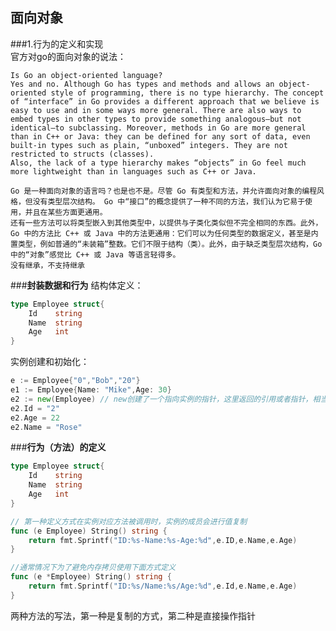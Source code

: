 **面向对象**
-
###1.行为的定义和实现   
官方对go的面向对象的说法：   

    Is Go an object-oriented language?   
    Yes and no. Although Go has types and methods and allows an object-oriented style of programming, there is no type hierarchy. The concept of “interface” in Go provides a different approach that we believe is easy to use and in some ways more general. There are also ways to embed types in other types to provide something analogous—but not identical—to subclassing. Moreover, methods in Go are more general than in C++ or Java: they can be defined for any sort of data, even built-in types such as plain, “unboxed” integers. They are not restricted to structs (classes).
    Also, the lack of a type hierarchy makes “objects” in Go feel much more lightweight than in languages such as C++ or Java.   

    Go 是一种面向对象的语言吗？也是也不是。尽管 Go 有类型和方法，并允许面向对象的编程风格，但没有类型层次结构。 Go 中“接口”的概念提供了一种不同的方法，我们认为它易于使用，并且在某些方面更通用。
    还有一些方法可以将类型嵌入到其他类型中，以提供与子类化类似但不完全相同的东西。此外，Go 中的方法比 C++ 或 Java 中的方法更通用：它们可以为任何类型的数据定义，甚至是内置类型，例如普通的“未装箱”整数。它们不限于结构（类）。此外，由于缺乏类型层次结构，Go 中的“对象”感觉比 C++ 或 Java 等语言轻得多。
    没有继承，不支持继承  

###**封装数据和行为**
结构体定义：  
```go
type Employee struct{
    Id    string
	Name  string
	Age   int
}
```   
实例创建和初始化：   
```go
e := Employee{"0","Bob","20"}
e1 := Employee{Name: "Mike",Age: 30}
e2 := new(Employee) // new创建了一个指向实例的指针，这里返回的引用或者指针，相当于e := &Employee{}
e2.Id = "2"
e2.Age = 22
e2.Name = "Rose"
```    
###**行为（方法）的定义**    
```go
type Employee struct{
    Id    string
	Name  string
	Age   int
}
```    
```go
// 第一种定义方式在实例对应方法被调用时，实例的成员会进行值复制
func (e Employee) String() string {
	return fmt.Sprintf("ID:%s-Name:%s-Age:%d",e.ID,e.Name,e.Age)
}
```   
```go
//通常情况下为了避免内存拷贝使用下面方式定义
func (e *Employee) String() string {
	return fmt.Sprintf("ID:%s/Name:%s/Age:%d",e.Id,e.Name,e.Age)
}
```    
两种方法的写法，第一种是复制的方式，第二种是直接操作指针   
